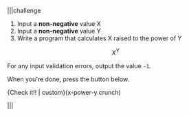 |||challenge
1. Input a **non-negative** value X
2. Input a **non-negative** value Y
3. Write a program that calculates X raised to the power of Y

$$
X^Y
$$

For any input validation errors, output the value `-1`.

When you're done, press the button below.

{Check it!! | custom}(x-power-y.crunch)

|||